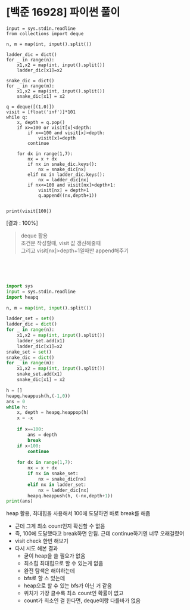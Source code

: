 # [백준 16928] 파이썬 풀이
```pyimport sys
input = sys.stdin.readline
from collections import deque

n, m = map(int, input().split())

ladder_dic = dict()
for _ in range(n):
    x1,x2 = map(int, input().split())
    ladder_dic[x1]=x2

snake_dic = dict()
for _ in range(m):
    x1,x2 = map(int, input().split())
    snake_dic[x1] = x2

q = deque([(1,0)])
visit = [float('inf')]*101
while q:
    x, depth = q.pop()
    if x>=100 or visit[x]<depth:
        if x==100 and visit[x]>depth:
            visit[x]=depth
        continue

    for dx in range(1,7):
        nx = x + dx
        if nx in snake_dic.keys():
            nx = snake_dic[nx]
        elif nx in ladder_dic.keys():
            nx = ladder_dic[nx]
        if nx<=100 and visit[nx]>depth+1:
            visit[nx] = depth+1
            q.append((nx,depth+1))
        

print(visit[100])
```
[결과 : 100%]   
> deque 활용   
> 조건문 작성할때, visit 값 갱신해줄때   
> 그리고 visit[nx]>depth+1일때만 append해주기   

<br>
<br>
<br>

```py
import sys
input = sys.stdin.readline
import heapq

n, m = map(int, input().split())

ladder_set = set()
ladder_dic = dict()
for _ in range(n):
    x1,x2 = map(int, input().split())
    ladder_set.add(x1)
    ladder_dic[x1]=x2
snake_set = set()
snake_dic = dict()
for _ in range(m):
    x1,x2 = map(int, input().split())
    snake_set.add(x1)
    snake_dic[x1] = x2

h = []
heapq.heappush(h,(-1,0))
ans = 0
while h:
    x, depth = heapq.heappop(h)
    x = -x
    
    if x==100:
        ans = depth
        break
    if x>100:
        continue
    
    for dx in range(1,7):
        nx = x + dx
        if nx in snake_set:
            nx = snake_dic[nx]
        elif nx in ladder_set:
            nx = ladder_dic[nx]
        heapq.heappush(h, (-nx,depth+1))
print(ans)
```
heap 활용, 최대힙을 사용해서 100에 도달하면 바로 break를 해줌
- 근데 그게 최소 count인지 확신할 수 없음
- 즉, 100에 도달했다고 break하면 안됨. 근데 continue하기엔 너무 오래걸렸어
- visit check 한번 해보기
- 다시 시도 해본 결과
  - 굳이 heap을 쓸 필요가 없음
  - 최소힙 최대힙으로 할 수 있는게 없음
  - 완전 탐색은 해야하는데
  - bfs로 할 스 있는데
  - heap으로 할 수 있는 bfs가 아닌 거 같음
  - 위치가 가장 클수록 최소 count인 확률이 없고
  - count가 최소인 걸 한다면, deque이랑 다를바가 없음
